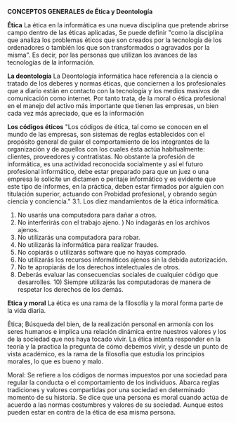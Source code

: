 **CONCEPTOS GENERALES de Ética y Deontología**
 
**Ética**
La ética en la informática es una nueva disciplina que pretende abrirse campo dentro de las éticas aplicadas,
Se puede definir "como la disciplina que analiza los problemas éticos que son creados por la tecnología de los ordenadores o también los que son transformados o agravados por la misma". Es decir, por las personas que utilizan los avances de las tecnologías de la información.
 
**La deontología**
La Deontología informática hace referencia a la ciencia o tratado de los deberes y normas éticas, que conciernen a los profesionales que a diario están en contacto con la tecnología y los medios masivos de comunicación como internet. Por tanto trata, de la moral o ética profesional en el manejo del activo más importante que tienen las empresas, un bien cada vez más apreciado, que es la información
 
**Los códigos éticos**
"Los códigos de ética, tal como se conocen en el mundo de las empresas, son sistemas de reglas establecidos con el propósito general de guiar el comportamiento de los integrantes de la organización y de aquellos con los cuales ésta actúa habitualmente: clientes, proveedores y contratistas. No obstante la profesión de informática, es una actividad reconocida socialmente y así el futuro profesional informático, debe estar preparado para que un juez o una empresa le solicite un dictamen o peritaje informático y es evidente que este tipo de informes, en la práctica, deben estar firmados por alguien con titulación superior, actuando con Probidad profesional, y obrando según ciencia y conciencia." 3.1. 
Los diez mandamientos de la ética informática. 
1) No usarás una computadora para dañar a otros. 
2) No interferirás con el trabajo ajeno. 
) No indagarás en los archivos ajenos. 
4) No utilizarás una computadora para robar. 
5) No utilizarás la informática para realizar fraudes. 
6) No copiarás o utilizarás software que no hayas comprado. 
7) No utilizarás los recursos informáticos ajenos sin la debida autorización. 
8) No te apropiarás de los derechos intelectuales de otros. 
9) Deberás evaluar las consecuencias sociales de cualquier código que desarrolles. 10) Siempre utilizarás las computadoras de manera de respetar los derechos de los demás.
 
**Etica y moral**
La ética es una rama de la filosofía y la moral forma parte de la vida diaria.
 
Ética; Búsqueda del bien, de la realización personal en armonía con los seres humanos e implica una relación dinámica entre nuestros valores y los de la sociedad que nos haya tocado vivir. La ética intenta responder en la teoría y la practica la pregunta de cómo debemos vivir, y desde un punto de vista académico, es la rama de la filosofía que estudia los principios morales, lo que es bueno y malo. 
 
Moral: Se refiere a los códigos de normas impuestos por una sociedad para regular la conducta o el comportamiento de los individuos. Abarca reglas tradiciones y valores compartidas por una sociedad en determinado momento de su historia. Se dice que una persona es moral cuando actúa de acuerdo a las normas costumbres y valores de su sociedad. Aunque estos pueden estar en contra de la ética de esa misma persona.
